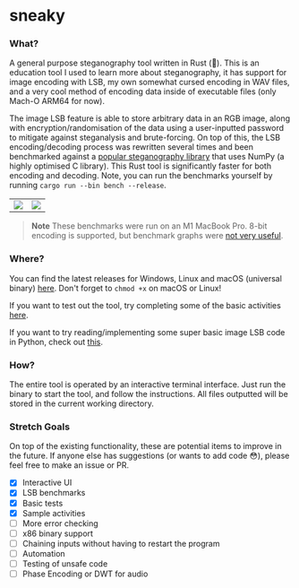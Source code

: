 # sneaky

### What?

A general purpose steganography tool written in Rust (🦀). This is an education tool I used to learn more about steganography, it has support for image encoding with LSB, my own somewhat cursed encoding in WAV files, and a very cool method of encoding data inside of executable files (only Mach-O ARM64 for now).

The image LSB feature is able to store arbitrary data in an RGB image, along with encryption/randomisation of the data using a user-inputted password to mitigate against steganalysis and brute-forcing. On top of this, the LSB encoding/decoding process was rewritten several times and been benchmarked against a [popular steganography library](https://github.com/ragibson/Steganography) that uses NumPy (a highly optimised C library). This Rust tool is significantly faster for both encoding and decoding. Note, you can run the benchmarks yourself by running `cargo run --bin bench --release`.

<table><tbody align="center">
    <tr>
        <td><img src=https://raw.githubusercontent.com/lhvy/i/master/sneaky-encoding-7.png></td>
        <td><img src=https://raw.githubusercontent.com/lhvy/i/master/sneaky-decoding-7.png></td>
    </tr>
</tbody></table>

> **Note**
> These benchmarks were run on an M1 MacBook Pro. 8-bit encoding is supported, but benchmark graphs were [not very useful](https://raw.githubusercontent.com/lhvy/i/master/sneaky-encoding-8.png).

### Where?

You can find the latest releases for Windows, Linux and macOS (universal binary) [here](https://nightly.link/lhvy/sneaky/workflows/cd.yaml/master). Don't forget to `chmod +x` on macOS or Linux!

If you want to test out the tool, try completing some of the basic activities [here](https://gist.github.com/lhvy/69411bd76ad555f89238d17d1291d79a).

If you want to try reading/implementing some super basic image LSB code in Python, check out [this](https://gist.github.com/lhvy/09104a92da7c74aaf238494f3ee3a739).

### How?

The entire tool is operated by an interactive terminal interface. Just run the binary to start the tool, and follow the instructions. All files outputted will be stored in the current working directory.

### Stretch Goals

On top of the existing functionality, these are potential items to improve in the future. If anyone else has suggestions (or wants to add code 😳), please feel free to make an issue or PR.

- [x] Interactive UI
- [x] LSB benchmarks
- [x] Basic tests
- [x] Sample activities
- [ ] More error checking
- [ ] x86 binary support
- [ ] Chaining inputs without having to restart the program
- [ ] Automation
- [ ] Testing of unsafe code
- [ ] Phase Encoding or DWT for audio

